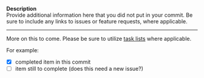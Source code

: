 **Description**<br>
Provide additional information here that you did not put in your commit. Be sure to include any links to issues or feature requests, where applicable.

---

More on this to come. Please be sure to utilize [task lists](https://github.blog/2013-01-09-task-lists-in-gfm-issues-pulls-comments/) where applicable.

For example:
- [x] completed item in this commit
- [ ] item still to complete (does this need a new issue?)
